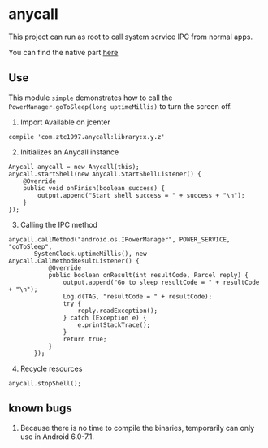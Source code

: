 # anycall
This project can run as root to call system service IPC from normal apps.

You can find the native part [here](https://github.com/ztc1997/anycall-native)

## Use
This module `simple` demonstrates how to call the `PowerManager.goToSleep(long uptimeMillis)` to
turn the screen off.

1. Import
Available on jcenter
```
compile 'com.ztc1997.anycall:library:x.y.z'
```

2. Initializes an Anycall instance
```
Anycall anycall = new Anycall(this);
anycall.startShell(new Anycall.StartShellListener() {
    @Override
    public void onFinish(boolean success) {
        output.append("Start shell success = " + success + "\n");
    }
});
```

3. Calling the IPC method
```
anycall.callMethod("android.os.IPowerManager", POWER_SERVICE, "goToSleep",
       SystemClock.uptimeMillis(), new Anycall.CallMethodResultListener() {
           @Override
           public boolean onResult(int resultCode, Parcel reply) {
               output.append("Go to sleep resultCode = " + resultCode + "\n");
               Log.d(TAG, "resultCode = " + resultCode);
               try {
                   reply.readException();
               } catch (Exception e) {
                   e.printStackTrace();
               }
               return true;
           }
       });
```

4. Recycle resources
```
anycall.stopShell();
```

## known bugs
1. Because there is no time to compile the binaries, temporarily can only use in Android 6.0-7.1.
